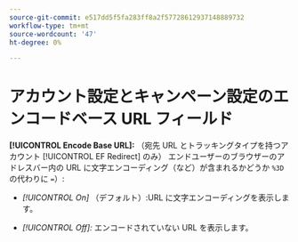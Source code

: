 ```yaml
---
source-git-commit: e517dd5f5fa283ff8a2f57728612937148889732
workflow-type: tm+mt
source-wordcount: '47'
ht-degree: 0%

---
```

# アカウント設定とキャンペーン設定のエンコードベース URL フィールド

**[!UICONTROL Encode Base URL]:** （宛先 URL とトラッキングタイプを持つアカウント [!UICONTROL EF Redirect] のみ） エンドユーザーのブラウザーのアドレスバー内の URL に文字エンコーディング（など）が含まれるかどうか `%3D` の代わりに `=`）:

* *[!UICONTROL On]* （デフォルト）:URL に文字エンコーディングを表示します。

* *[!UICONTROL Off]:* エンコードされていない URL を表示します。
